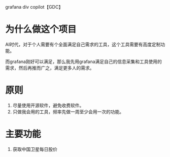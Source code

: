 grafana div copilot【GDC】

# 为什么做这个项目
AI时代，对于个人需要有个全面满足自己需求的工具，这个工具需要有高度定制功能。

而grafana刚好可以满足，那么我先用grafana满足自己的信息采集和工具使用的需求，然后再推而广之，满足更多人的需求。

# 原则
1. 尽量使用开源软件，避免收费软件。
2. 只做我会用的工具，频率先做一周至少会用一次的功能。


# 主要功能
1. 获取中国卫星每日股价


